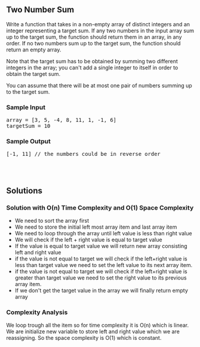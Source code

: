 <h2>Two Number Sum</h2>
<p>
  Write a function that takes in a non-empty array of distinct integers and an
  integer representing a target sum. If any two numbers in the input array sum
  up to the target sum, the function should return them in an array, in any
  order. If no two numbers sum up to the target sum, the function should return
  an empty array.
</p>
<p>
  Note that the target sum has to be obtained by summing two different integers
  in the array; you can't add a single integer to itself in order to obtain the
  target sum.
</p>
<p>
  You can assume that there will be at most one pair of numbers summing up to
  the target sum.
</p>
<h3>Sample Input</h3>
<pre><span>array</span> = [3, 5, -4, 8, 11, 1, -1, 6]
<span>targetSum</span> = 10
</pre>
<h3>Sample Output</h3>
<pre>[-1, 11] <span>// the numbers could be in reverse order</span>
</pre>

</br>
</br>
<h2>Solutions</h2>
<h3>Solution with O(n) Time Complexity and O(1) Space Complexity</h3>
<ul>
<li>We need to sort the array first</li>
<li>We need to store the initial left most array item and last array item</li>
<li>We need to loop through the array until left value is less than right value</li>
<li>We will check if the left + right value is equal to target value</li>
<li>If the value is equal to target value we will return new array consisting left and right value</li>
<li>if the value is not equal to target we will check if the left+right value is less than target value we need to set the left value to its next array item.</li>
<li>if the value is not equal to target we will check if the left+right value is greater than target value we need to set the right value to its previous array item.</li>
<li>If we don't get the target value in the array we will finally return empty array</li>
</ul>
<h3>Complexity Analysis</h3>
<p>We loop trough all the item so for time complexity it is O(n) which is linear. We are initialize new variable to store left and right value which we are reassigning. So the space complexity is O(1) which is constant.</p>
